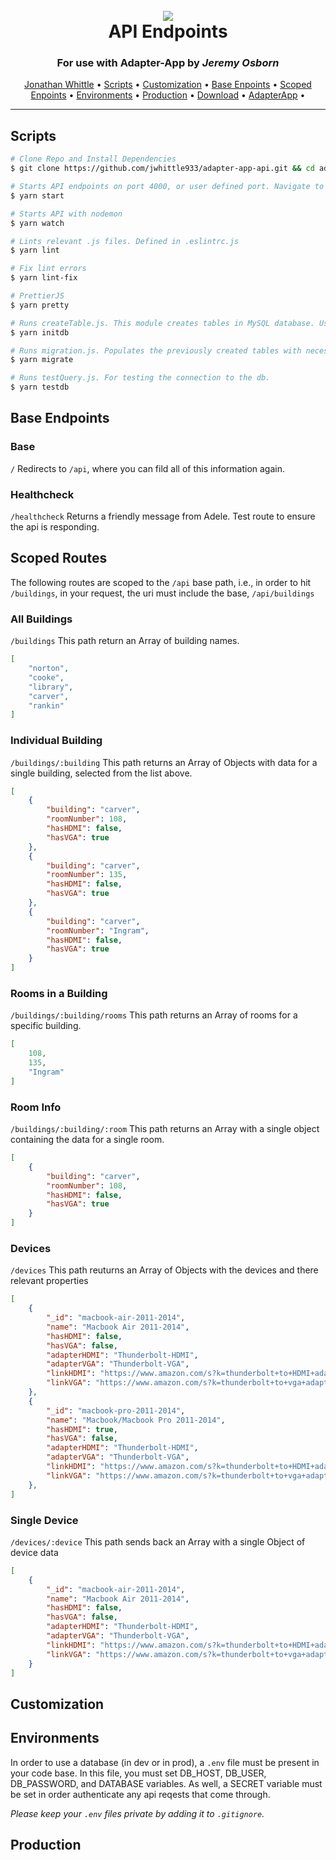 <h1 align="center">
  <br>
  <img src="https://picsum.photos/800/400/">
  <br>
  	API Endpoints
  <br>
</h1>
<h3 align="center">For use with Adapter-App by <i>Jeremy Osborn</i></h3>

<p align="center">
  <a href="http://jonathanwhittledev.com" target="_blank">Jonathan Whittle</a> •
  <a href="#scripts">Scripts</a> •
  <a href="#customization">Customization</a> •
  <a href="#base-endpoints">Base Enpoints</a> •
  <a href="#scoped-endpoints">Scoped Enpoints</a> •
  <a href="#environments">Environments</a> •
  <a href="#production">Production</a> •
  <a href="https://github.com/jwhittle933/adapter-app-api/archive/master.zip">Download</a> •
  <a href="https://github.com/jwosborn/Adapter-app">AdapterApp</a> •
</p>

<hr>

## Scripts
```bash
# Clone Repo and Install Dependencies
$ git clone https://github.com/jwhittle933/adapter-app-api.git && cd adapter-app-api && yarn install

```
 
```bash
# Starts API endpoints on port 4000, or user defined port. Navigate to localhost:4000/api
$ yarn start 
```

```bash
# Starts API with nodemon
$ yarn watch 
```

```bash
# Lints relevant .js files. Defined in .eslintrc.js
$ yarn lint 
```

```bash
# Fix lint errors
$ yarn lint-fix 
```

```bash
# PrettierJS 
$ yarn pretty 
```

```bash
# Runs createTable.js. This module creates tables in MySQL database. User created .env is required. 
$ yarn initdb 
```

```bash
# Runs migration.js. Populates the previously created tables with necessary data
$ yarn migrate 
```

```bash
# Runs testQuery.js. For testing the connection to the db. 
$ yarn testdb 
```

## Base Endpoints
### Base
`/`
Redirects to `/api`, where you can fild all of this information again.

### Healthcheck
`/healthcheck`
Returns a friendly message from Adele. Test route to ensure the api is responding. 

## Scoped Routes
The following routes are scoped to the `/api` base path, i.e., in order to hit `/buildings`, in your request, the uri must include the base, `/api/buildings`

### All Buildings
`/buildings`
This path return an Array of building names.
```json
[
	"norton",
	"cooke",
	"library",
	"carver",
	"rankin"
]
```

### Individual Building 
`/buildings/:building`
This path returns an Array of Objects with data for a single building, selected from the list above. 
```json
[
	{
		"building": "carver",
		"roomNumber": 108,
		"hasHDMI": false,
		"hasVGA": true
	},
	{
		"building": "carver",
		"roomNumber": 135,
		"hasHDMI": false,
		"hasVGA": true
	},
	{
		"building": "carver",
		"roomNumber": "Ingram",
		"hasHDMI": false,
		"hasVGA": true
	}
]
```

### Rooms in a Building
`/buildings/:building/rooms`
This path returns an Array of rooms for a specific building. 
```json
[
	108,
	135,
	"Ingram"
]
```

### Room Info
`/buildings/:building/:room`
This path returns an Array with a single object containing the data for a single room. 
```json
[
	{
		"building": "carver",
		"roomNumber": 108,
		"hasHDMI": false,
		"hasVGA": true
	}
]
```

### Devices
`/devices`
This path reuturns an Array of Objects with the devices and there relevant properties
```json
[
	{
		"_id": "macbook-air-2011-2014",
		"name": "Macbook Air 2011-2014",
		"hasHDMI": false,
		"hasVGA": false,
		"adapterHDMI": "Thunderbolt-HDMI",
		"adapterVGA": "Thunderbolt-VGA",
		"linkHDMI": "https://www.amazon.com/s?k=thunderbolt+to+HDMI+adapter&ref=nb_sb_noss_2",
		"linkVGA": "https://www.amazon.com/s?k=thunderbolt+to+vga+adapter&ref=nb_sb_noss_2"
	},
	{
		"_id": "macbook-pro-2011-2014",
		"name": "Macbook/Macbook Pro 2011-2014",
		"hasHDMI": true,
		"hasVGA": false,
		"adapterHDMI": "Thunderbolt-HDMI",
		"adapterVGA": "Thunderbolt-VGA",
		"linkHDMI": "https://www.amazon.com/s?k=thunderbolt+to+HDMI+adapter&ref=nb_sb_noss_2",
		"linkVGA": "https://www.amazon.com/s?k=thunderbolt+to+vga+adapter&ref=nb_sb_noss_2"
	},
]
```
### Single Device
`/devices/:device`
This path sends back an Array with a single Object of device data
```json
[
	{
		"_id": "macbook-air-2011-2014",
		"name": "Macbook Air 2011-2014",
		"hasHDMI": false,
		"hasVGA": false,
		"adapterHDMI": "Thunderbolt-HDMI",
		"adapterVGA": "Thunderbolt-VGA",
		"linkHDMI": "https://www.amazon.com/s?k=thunderbolt+to+HDMI+adapter&ref=nb_sb_noss_2",
		"linkVGA": "https://www.amazon.com/s?k=thunderbolt+to+vga+adapter&ref=nb_sb_noss_2"
	}
]
```
## Customization

## Environments
In order to use a database (in dev or in prod), a `.env` file must be present in your code base. In this file, you must set DB_HOST, DB_USER, DB_PASSWORD, and DATABASE variables. As well, a SECRET variable must be set in order authenticate any api reqests that come through.  

_Please keep your `.env` files private by adding it to `.gitignore`._

## Production



